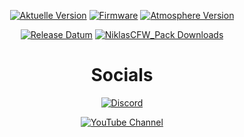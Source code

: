 <div align="center">
  
[![Aktuelle Version](https://img.shields.io/github/v/release/Woody-NX/NiklasCFW_Pack?style=for-the-badge&label=NiklasCFW%20Pack%20Version&labelColor=7d7d7d&color=00d2d0)](https://github.com/Woody-NX/NiklasCFW_Pack/releases/latest)
[![Firmware](https://img.shields.io/github/v/release/THZoria/NX_Firmware?display_name=release&filter=*20.1.5&style=for-the-badge&label=Kompatibel%20mit%20FW&labelColor=7d7d7d&color=00d2d0)](https://github.com/THZoria/NX_Firmware/releases/tag/20.1.5)
[![Atmosphere Version](https://img.shields.io/github/v/release/Atmosphere-NX/Atmosphere?include_prereleases&filter=*1.9.1&style=for-the-badge&label=Atmosphere%20Version&labelColor=7d7d7d&color=00d2d0)](https://github.com/Atmosphere-NX/Atmosphere/releases/tag/1.9.1)

[![Release Datum](https://img.shields.io/github/release-date/Woody-NX/NiklasCFW_Pack?display_date=published_at&style=for-the-badge&label=Released%20%20&labelColor=7d7d7d&color=00d2d0)](https://github.com/Woody-NX/NiklasCFW_Pack/releases)
[![NiklasCFW_Pack Downloads](https://img.shields.io/github/downloads/Woody-NX/NiklasCFW_Pack/total?style=for-the-badge&label=NiklasCFW%20Pack%20Downloads&labelColor=7d7d7d&color=00d2d0)](https://github.com/Woody-NX/NiklasCFW_Pack/releases)

# **Socials** 
[![Discord](https://img.shields.io/discord/733728731432091648?style=for-the-badge&logo=discord&logoColor=ffffff&logoSize=auto&label=NiklasCFW%20Modding%20Community&labelColor=7d7d7d&color=00d2d0)](https://discord.gg/5rMJ4fWQT3)

[![YouTube Channel](https://img.shields.io/youtube/channel/subscribers/UCdEkFmAShnlE15CCimAwnYg?style=for-the-badge&logo=youtube&logoSize=auto&label=NiklasCFW&labelColor=7d7d7d&color=00d2d0)](https://www.youtube.com/@NiklasCFW)



</div>
